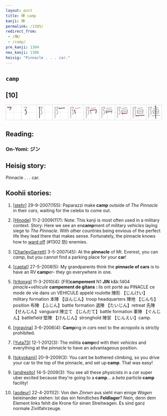 ```yaml
---
layout: post
title: 陣 camp
kanji: 陣
permalink: /1305/
redirect_from:
 - /陣/
 - /camp/
pre_kanji: 1304
nex_kanji: 1306
heisig: "Pinnacle . . . car."
---
```


## `camp`

## [10]

<div class="stroke"><img src="../images/E999A3.png" /></div>

## Reading:

### On-Yomi: ジン

## Heisig story:

Pinnacle . . . car.

## Koohii stories:

1) [<a href="http://kanji.koohii.com/profile/stehr">stehr</a>] 29-9-2007(155): Paparazzi make<strong> camp</strong> outside of <em>The Pinnacle</em> in their <em>cars</em>, waiting for the celebs to come out.

2) [<a href="http://kanji.koohii.com/profile/Hinode">Hinode</a>] 11-2-2009(117): Note: This kanji is most often used in a military context. Story: Here we see an en<strong>camp</strong>ment of military <em>vehicles</em> laying siege to <em>The Pinnacle</em>. With other countries being envious of the perfect life they lead there that makes sense. Fortunately, the pinnacle knows how to <a href="../1302">ward off</a> (#1302 防) enemies.

3) [<a href="http://kanji.koohii.com/profile/CharleyGarrett">CharleyGarrett</a>] 3-5-2007(45): At the <strong>pinnacle</strong> of Mt. Everest, you can <em>camp</em>, but you cannot find a parking place for your <strong>car</strong>!

4) [<a href="http://kanji.koohii.com/profile/captal">captal</a>] 27-5-2008(5): My grandparents think the <strong>pinnacle of cars</strong> is to have an RV<strong> camp</strong>er- they go everywhere in one.

5) [<a href="http://kanji.koohii.com/profile/tritonxg">tritonxg</a>] 11-3-2010(4): [FR]<strong>campement</strong> N1 <strong>JIN</strong> k&amp;k:1404<em> pinacle+véhicule</em> <strong>campement de gitans : </strong> ils ont porté au PINACLE ce mode de vie dans un VEHICULE appelé roulotte 陣形 【じんけい】military formation 本陣 【ほんじん】troop headquarters 陣地 【じんち】position 布陣 【ふじん】battle formation 退陣 【たいじん】retreat 先陣 【せんじん】vanguard 陣立て 【じんだて】battle formation 軍陣 【ぐんじん】battlefield 堅陣 【けんじん】stronghold 陣営 【じんえい】camp.

6) [<a href="http://kanji.koohii.com/profile/rgravina">rgravina</a>] 3-6-2006(4): <strong>Camp</strong>ing in <em>cars</em> next to the <em>acropolis</em> is strictly prohibited.

7) [<a href="http://kanji.koohii.com/profile/Yuta73">Yuta73</a>] 12-1-2012(3): The militia <strong>camp</strong>ed with their <em>vehicles</em> and everything at the <em>pinnacle</em> to have an advantageous position.

8) [<a href="http://kanji.koohii.com/profile/tokyokanji">tokyokanji</a>] 20-9-2009(3): You cant be bothered climbing, so you drive your car to the top of the pinnacle, and set up<strong> camp</strong>. That was easy!

9) [<a href="http://kanji.koohii.com/profile/andresito">andresito</a>] 14-5-2009(3): You see all these physicists in a <em>car</em> super uber excited because they&#039;re going to a<strong> camp</strong>... a <em>beta</em> particle<strong> camp</strong> facility!

10) [<a href="http://kanji.koohii.com/profile/aodeur">aodeur</a>] 22-4-2011(2): Von den <em>Zinnen</em> aus sieht man einige <em>Wagen</em> beieinander stehen: Ist das ein feindliches <strong>Feldlager</strong>? Nein, denn dem Element links fehlt die Krone für einen Streitwagen. Es sind ganz normale Zivilfahrzeuge.
